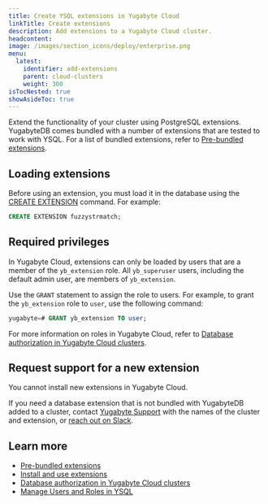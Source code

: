 ```yaml
---
title: Create YSQL extensions in Yugabyte Cloud
linkTitle: Create extensions
description: Add extensions to a Yugabyte Cloud cluster.
headcontent:
image: /images/section_icons/deploy/enterprise.png
menu:
  latest:
    identifier: add-extensions
    parent: cloud-clusters
    weight: 300
isTocNested: true
showAsideToc: true
---
```


Extend the functionality of your cluster using PostgreSQL extensions. YugabyteDB comes bundled with a number of extensions that are tested to work with YSQL. For a list of bundled extensions, refer to [Pre-bundled extensions](../../../explore/ysql-language-features/extensions).

## Loading extensions

Before using an extension, you must load it in the database using the [CREATE EXTENSION](../../../api/ysql/the-sql-language/statements/ddl_create_extension/) command. For example:

```sql
CREATE EXTENSION fuzzystrmatch;
```

## Required privileges

In Yugabyte Cloud, extensions can only be loaded by users that are a member of the `yb_extension` role. All `yb_superuser` users, including the default admin user, are members of `yb_extension`.

Use the `GRANT` statement to assign the role to users. For example, to grant the `yb_extension` role to `user`, use the following command:

```sql
yugabyte=# GRANT yb_extension TO user;
```

For more information on roles in Yugabyte Cloud, refer to [Database authorization in Yugabyte Cloud clusters](../../cloud-security/cloud-users/).

## Request support for a new extension

You cannot install new extensions in Yugabyte Cloud.

If you need a database extension that is not bundled with YugabyteDB added to a cluster, contact [Yugabyte Support](https://support.yugabyte.com/hc/en-us/requests/new?ticket_form_id=360003113431) with the names of the cluster and extension, or [reach out on Slack](https://yugabyte-db.slack.com/).

## Learn more

- [Pre-bundled extensions](../../../explore/ysql-language-features/extensions/)
- [Install and use extensions](../../../api/ysql/extensions/)
- [Database authorization in Yugabyte Cloud clusters](../../cloud-security/cloud-users/)
- [Manage Users and Roles in YSQL](../../../secure/authorization/create-roles/)

